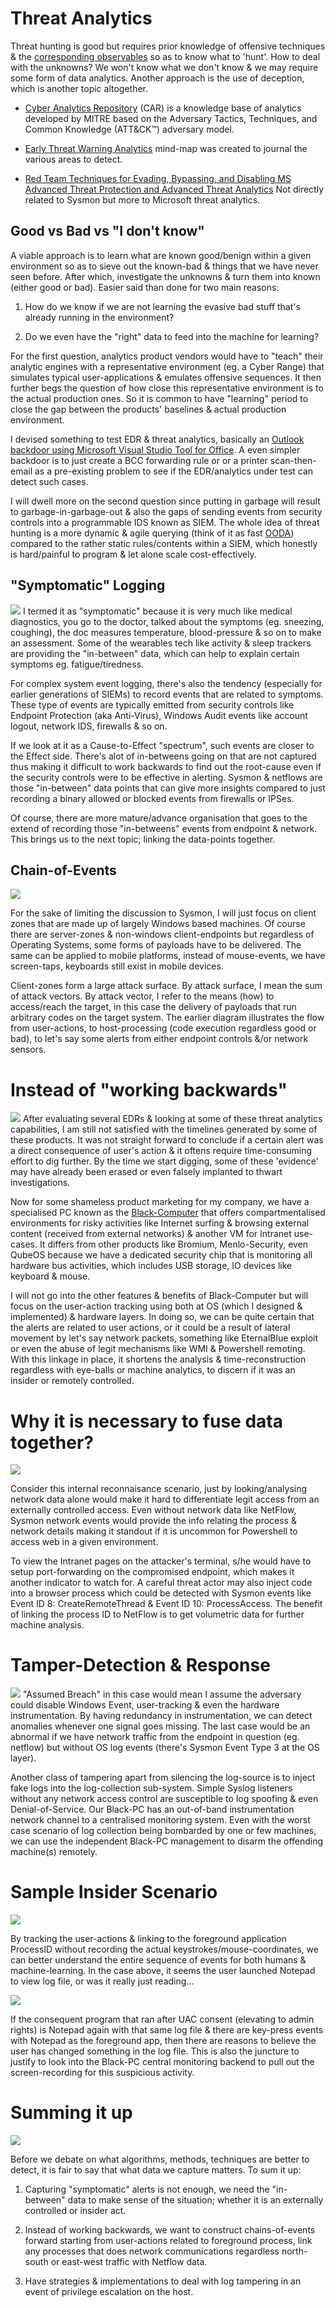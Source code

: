 # Threat Analytics
Threat hunting is good but requires prior knowledge of offensive techniques & the [corresponding observables](http://stixproject.github.io/documentation/concepts/composition/) so as to know what to 'hunt'. How to deal with the unknowns? We won't know what we don't know & we may require some form of data analytics. Another approach is the use of deception, which is another topic altogether.

* [Cyber Analytics Repository](https://car.mitre.org/wiki/Main_Page) (CAR) is a knowledge base of analytics developed by MITRE based on the Adversary Tactics, Techniques, and Common Knowledge (ATT&CK™) adversary model.

* [Early Threat Warning Analytics](https://coggle.it/diagram/Wi9InZlx9wABS7-3/t/early-threat-warning-analytics/ca532fbf049b71fa2bb88d993e4c2641f87a9edec458c39bf14baca9bc67e682) mind-map was created to journal the various areas to detect.

* [Red Team Techniques for Evading, Bypassing, and Disabling MS
  Advanced Threat Protection and Advanced Threat Analytics](https://media.defcon.org/DEF%20CON%2025/DEF%20CON%2025%20presentations/DEFCON-25-Chris-Thompson-MS-Just-Gave-The-Blue-Teams-Tactical-Nukes.pdf) Not directly related to Sysmon but more to Microsoft threat analytics.

## Good vs Bad vs "I don't know"  
A viable approach is to learn what are known good/benign within a given environment so as to sieve out the known-bad & things that we have never seen before. After which, investigate the unknowns & turn them into known (either good or bad). Easier said than done for two main reasons:

1. How do we know if we are not learning the evasive bad stuff that's already running in the environment? 

2. Do we even have the "right" data to feed into the machine for learning? 

For the first question, analytics product vendors would have to "teach" their analytic engines with a representative environment (eg. a Cyber Range) that simulates typical user-applications & emulates offensive sequences. It then further begs the question of how close this representative environment is to the actual production ones. So it is common to have "learning" period to close the gap between the products' baselines & actual production environment.

I devised something to test EDR & threat analytics, basically an [Outlook backdoor using Microsoft Visual Studio Tool for Office](https://www.youtube.com/watch?v=e-rPstKk8rw). A even simpler backdoor is to just create a BCC forwarding rule or or a printer scan-then-email as a pre-existing problem to see if the EDR/analytics under test can detect such cases. 

I will dwell more on the second question since putting in garbage will result to garbage-in-garbage-out & also the gaps of sending events from security controls into a programmable IDS known as SIEM. The whole idea of threat hunting is a more dynamic & agile querying (think of it as fast [OODA](https://en.wikipedia.org/wiki/OODA_loop)) compared to the rather static rules/contents within a SIEM, which honestly is hard/painful to program & let alone scale cost-effectively.

## "Symptomatic" Logging
![](symptomaticLogging.png)
I termed it as "symptomatic" because it is very much like medical diagnostics, you go to the doctor, talked about the symptoms (eg. sneezing, coughing), the doc measures temperature, blood-pressure & so on to make an assessment. Some of the wearables tech like activity & sleep trackers are providing the "in-between" data, which can help to explain certain symptoms eg. fatigue/tiredness.

For complex system event logging, there's also the tendency (especially for earlier generations of SIEMs) to record events that are related to symptoms. These type of events are typically emitted from security controls like Endpoint Protection (aka Anti-Virus), Windows Audit events like account logout, network IDS, firewalls & so on. 

If we look at it as a Cause-to-Effect "spectrum", such events are closer to the Effect side. There's alot of in-betweens going on that are not captured thus making it difficult to work backwards to find out the root-cause even if the security controls were to be effective in alerting. Sysmon & netflows are those "in-between" data points that can give more insights compared to just recording a binary allowed or blocked events from firewalls or IPSes.

Of course, there are more mature/advance organisation that goes to the extend of recording those "in-betweens" events from endpoint & network. This brings us to the next topic; linking the data-points together.

## Chain-of-Events
![](chainOfEvents.png)

For the sake of limiting the discussion to Sysmon, I will just focus on client zones that are made up of largely Windows based machines. Of course there are server-zones & non-windows client-endpoints but regardless of Operating Systems, some forms of payloads have to be delivered. The same can be applied to mobile platforms, instead of mouse-events, we have screen-taps, keyboards still exist in mobile devices.

Client-zones form a large attack surface. By attack surface, I mean the sum of attack vectors. By attack vector, I refer to the means (how) to access/reach the target, in this case the delivery of payloads that run arbitrary codes on the target system. The earlier diagram illustrates the flow from user-actions, to host-processing (code execution regardless good or bad), to let's say some alerts from either endpoint controls &/or network sensors.

# Instead of "working backwards"
![](0C3F5E51-29A8-43C3-9B37-A2C15C13083E.png)
After evaluating several EDRs & looking at some of these threat analytics capabilities, I am still not satisfied with the timelines generated by some of these products. It was not straight forward to conclude if a certain alert was a direct consequence of user's action & it oftens require time-consuming effort to dig further. By the time we start digging, some of these 'evidence' may have already been erased or even falsely implanted to thwart investigations.

Now for some shameless product marketing for my company, we have a specialised PC known as the [Black-Computer](http://www.digisafe.com/products/trusted-workspace/black-computer/) that offers compartmentalised environments for risky activities like Internet surfing & browsing external content (received from external networks) & another VM for Intranet use-cases. It differs from other products like Bromium, Menlo-Security, even QubeOS because we have a dedicated security chip that is monitoring all hardware bus activities, which includes USB storage, IO devices like keyboard & mouse. 

I will not go into the other features & benefits of Black-Computer but will focus on the user-action tracking using both at OS (which I designed & implemented) & hardware layers. In doing so, we can be quite certain that the alerts are related to user actions, or it could be a result of lateral movement by let's say network packets, something like EternalBlue exploit or even the abuse of legit mechanisms like WMI & Powershell remoting. With this linkage in place, it shortens the analysis & time-reconstruction regardless with eye-balls or machine analytics, to discern if it was an insider or remotely controlled.

# Why it is necessary to fuse data together?
![](internalreconn.png)

Consider this internal reconnaisance scenario, just by looking/analysing network data alone would make it hard to differentiate legit access from an externally controlled access. Even without network data like NetFlow, Sysmon network events would provide the info relating the process & network details making it standout if it is uncommon for Powershell to access web in a given environment.

To view the Intranet pages on the attacker's terminal, s/he would have to setup port-forwarding on the compromised endpoint, which makes it another indicator to watch for. A careful threat actor may also inject code into a browser process which could be detected with Sysmon events like Event ID 8: CreateRemoteThread & Event ID 10: ProcessAccess. The benefit of linking the process ID to NetFlow is to get volumetric data for further machine analysis.  

# Tamper-Detection & Response
![](D20ECC51-E132-4C25-ABEE-C3A4AF7548EF.png)
"Assumed Breach" in this case would mean I assume the adversary could disable Windows Event, user-tracking & even the hardware instrumentation. By having redundancy in instrumentation, we can detect anomalies whenever one signal goes missing. The last case would be an abnormal if we have network traffic from the endpoint in question (eg. netflow) but without OS log events (there's Sysmon Event Type 3 at the OS layer).

Another class of tampering apart from silencing the log-source is to inject fake logs into the log-collection sub-system. Simple Syslog listeners without any network access control are susceptible to log spoofing & even Denial-of-Service. Our Black-PC has an out-of-band instrumentation network channel to a centralised monitoring system. Even with the worst case scenario of log collection being bombarded by one or few machines, we can use the independent Black-PC management to disarm the offending machine(s) remotely.

# Sample Insider Scenario
![](launchNotepad.png)

By tracking the user-actions & linking to the foreground application ProcessID without recording the actual keystrokes/mouse-coordinates, we can better understand the entire sequence of events for both humans & machine-learning. In the case above, it seems the user launched Notepad to view log file, or was it really just reading...

![](invokeuac.png)

If the consequent program that ran after UAC consent (elevating to admin rights) is Notepad again with that same log file & there are key-press events with Notepad as the foreground app, then there are reasons to believe the user has changed something in the log file. This is also the juncture to justify to look into the Black-PC central monitoring backend to pull out the screen-recording for this suspicious activity.

# Summing it up
![](elephantlooklike.jpg)

Before we debate on what algorithms, methods, techniques are better to detect, it is fair to say that what data we capture matters. To sum it up:

1. Capturing "symptomatic" alerts is not enough, we need the "in-between" data to make sense of the situation; whether it is an externally controlled or insider act.

2. Instead of working backwards, we want to construct chains-of-events forward starting from user-actions related to foreground process, link any processes that does network communications regardless north-south or east-west traffic with Netflow data.

3. Have strategies & implementations to deal with log tampering in an event of privilege escalation on the host.


